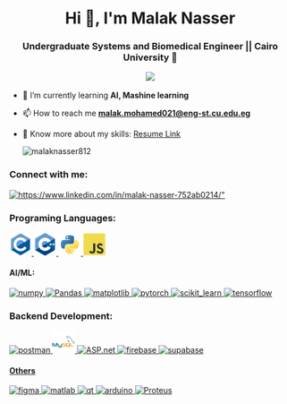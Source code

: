 
<h1 align="center">Hi 👋, I'm Malak Nasser</h1>
<h3 align="center">
  Undergraduate Systems and Biomedical Engineer || Cairo University  🧬
</h3>

<div align="center">
  <img src="https://theninehertz.com/wp-content/uploads/2020/09/Top-AI-based-Next-Gen-Applications.gif" />
  <!-- <img src="https://gotechmantra.com/wp-content/uploads/2021/04/InteligenciaArtificialeneducacion.jpg" /> -->
</div>

- 🌱 I’m currently learning **AI, Mashine learning**

- 📫 How to reach me **malak.mohamed021@eng-st.cu.edu.eg**
- 📄 Know more about my skills:
  [Resume Link](https://drive.google.com/file/d/1OHCTvn8bQxLbRNhgQtNgxTlwhpWcay5b/view?usp=drive_link)

  <p align="left">    
  <img
    src="https://komarev.com/ghpvc/?username=malaknasser812&label=Profile%20views&color=0e75b6&style=flat"
    alt="malaknasser812"
  />
</p>

<h3 align="left">Connect with me:</h3>
<p align="left">
  <a href=https://www.linkedin.com/in/malak-nasser-752ab0214/" target="blank"
    ><img
      align="center"
      src="https://raw.githubusercontent.com/rahuldkjain/github-profile-readme-generator/master/src/images/icons/Social/linked-in-alt.svg"
      alt=https://www.linkedin.com/in/malak-nasser-752ab0214/"
      height="30"
      width="40"
  /></a>
</p>



<h3 align="left">Programing Languages:</h3>
<a href="https://www.cprogramming.com/"
target="_blank" 
rel="noreferrer"> 
<img 
    src="https://raw.githubusercontent.com/devicons/devicon/master/icons/c/c-original.svg" 
    alt="c" 
    width="40" height="40"/> 
</a>
<a href="https://www.w3schools.com/cpp/" 
target="_blank" rel="noreferrer">
<img 
    src="https://raw.githubusercontent.com/devicons/devicon/master/icons/cplusplus/cplusplus-original.svg" 
    alt="cplusplus" 
    width="40" height="40"/>
</a>
<a href="https://www.python.org" 
target="_blank" rel="noreferrer"> 
<img
    src="https://raw.githubusercontent.com/devicons/devicon/master/icons/python/python-original.svg"
    alt="python" 
    width="40" height="40"/>
</a>
<a href="https://developer.mozilla.org/en-US/docs/Web/JavaScript" 
target="_blank" rel="noreferrer"> 
<img 
    src="https://raw.githubusercontent.com/devicons/devicon/master/icons/javascript/javascript-original.svg"
    alt="javascript"
    width="40" height="40"/> 
</a>



<h4 align="left">AI/ML:</h4>
<p align="left">
  <a href="https://numpy.org/" target="_blank" rel="noreferrer">
    <img
      src="https://www.svgrepo.com/show/354127/numpy.svg"
      alt="numpy"
      width="40"
      height="40"
    />
  </a>
  <a href="https://pandas.pydata.org/" target="_blank" rel="noreferrer">
    <img
      src="https://upload.wikimedia.org/wikipedia/commons/thumb/2/22/Pandas_mark.svg/800px-Pandas_mark.svg.png"
      alt="Pandas"
      width="40"
      height="40"
    />
  </a>
  <a href="https://matplotlib.org/" target="_blank" rel="noreferrer">
    <img
      src="https://upload.wikimedia.org/wikipedia/commons/thumb/8/84/Matplotlib_icon.svg/1024px-Matplotlib_icon.svg.png"
      alt="matplotlib"
      width="40"
      height="40"
    />
  </a>
 <a href="https://pytorch.org/" target="_blank" rel="noreferrer"> 
 <img 
    src="https://www.vectorlogo.zone/logos/pytorch/pytorch-icon.svg" 
    alt="pytorch" 
    width="40" height="40"/> 
 </a> <a href="https://scikit-learn.org/" target="_blank" rel="noreferrer"> 
 <img
    src="https://upload.wikimedia.org/wikipedia/commons/0/05/Scikit_learn_logo_small.svg"
    alt="scikit_learn"
    width="40" height="40"/> </a> 
 <a href="https://www.tensorflow.org" target="_blank" rel="noreferrer"> 
 <img 
    src="https://www.vectorlogo.zone/logos/tensorflow/tensorflow-icon.svg"
    alt="tensorflow" 
    width="40" height="40"/> </a>

</p>

<h3 align="left">Backend Development:</h3>
</a>
<a href="https://postman.com" 
target="_blank" rel="noreferrer"> 
<img 
    src="https://www.vectorlogo.zone/logos/getpostman/getpostman-icon.svg" 
    alt="postman" 
    width="40" height="40"/> 
</a>    
<a href="https://www.mysql.com/"
target="_blank" rel="noreferrer"> 
<img 
    src="https://raw.githubusercontent.com/devicons/devicon/master/icons/mysql/mysql-original-wordmark.svg"
    alt="mysql"
    width="40" height="40"/> 
</a>
<a href="https://dotnet.microsoft.com/en-us/apps/aspnet" target="_blank" rel="noreferrer">
<img 
    src="https://www.prchecker.info/free-icons/128x128/asp_net_128_px.png"
    alt="ASP.net" 
    width="40" height="40"/> </a> 
<a href="https://firebase.google.com/" 
target="_blank" rel="noreferrer"> 
<img 
    src="https://www.vectorlogo.zone/logos/firebase/firebase-icon.svg"
    alt="firebase" 
    width="40" height="40"/>
 </a>
<a href="https://supabase.io/"
 target="_blank" rel="noreferrer">
<img 
    src="https://www.vectorlogo.zone/logos/supabase/supabase-icon.svg" alt="supabase" 
    width="40" height="40"/>




<h4 align="left">Others</h4>
<p align="left">
  <a href="https://www.figma.com/" target="_blank" rel="noreferrer">
    <img
      src="https://www.vectorlogo.zone/logos/figma/figma-icon.svg"
      alt="figma"
      width="40"
      height="40"
    />
  </a>
<a href="https://www.mathworks.com/" target="_blank" rel="noreferrer"> <img src="https://upload.wikimedia.org/wikipedia/commons/2/21/Matlab_Logo.png" alt="matlab" width="40" height="40"/> </a>
  <a href="https://www.qt.io/" target="_blank" rel="noreferrer">
    <img
      src="https://upload.wikimedia.org/wikipedia/commons/0/0b/Qt_logo_2016.svg"
      alt="qt"
      width="40"
      height="40"
    />
  </a>
  <a href="https://www.arduino.cc/" target="_blank" rel="noreferrer">
    <img
      src="https://cdn.worldvectorlogo.com/logos/arduino-1.svg"
      alt="arduino"
      width="40"
      height="40"
    />
  </a>
  <a href="https://www.labcenter.com/" target="_blank" rel="noreferrer">
    <img
      src="https://www.labcenter.com/images/logo.png"
      alt="Proteus"
      width="40"
      height="40"
    />
  </a>
</p>
